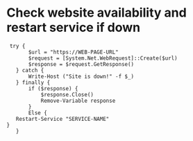 # Check website availability and restart service if down
 
 ```
  try {
        $url = "https://WEB-PAGE-URL"
        $request = [System.Net.WebRequest]::Create($url)
        $response = $request.GetResponse()  
    } catch {
        Write-Host ("Site is down!" -f $_)
    } finally {
        if ($response) {
            $response.Close()
            Remove-Variable response    
        }
        Else {
    Restart-Service "SERVICE-NAME"
}
    }
```
